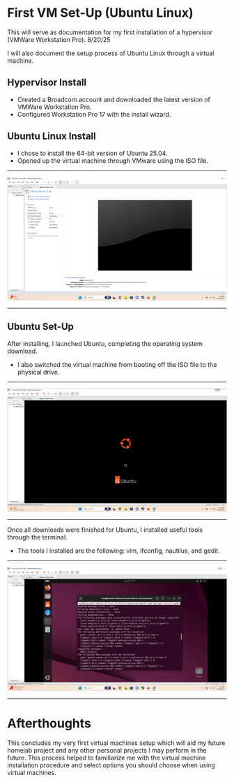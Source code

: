 # First VM Set-Up (Ubuntu Linux)

This will serve as documentation for my first installation of a hypervisor (VMWare Workstation Pro). 8/20/25

I will also document the setup process of Ubuntu Linux through a virtual machine. 

## Hypervisor Install

* Created a Broadcom account and downloaded the latest version of VMWare Workstation Pro.
* Configured Workstation Pro 17 with the install wizard.

## Ubuntu Linux Install

* I chose to install the 64-bit version of Ubuntu 25.04.
* Opened up the virtual machine through VMware using the ISO file.

___________________________________________________________________________
![photo1](https://github.com/MichaelJbyte/First-VM-Installation/blob/9aec5c29cda7eb4940847d6b4e6cfc7cbef5227c/Opened%20Up%20Ubuntu.png)
___________________________________________________________________________

## Ubuntu Set-Up

After installing, I launched Ubuntu, completing the operating system download. 
- I also switched the virtual machine from booting off the ISO file to the physical drive.

___________________________________________________________________________
![photo2](https://github.com/MichaelJbyte/First-VM-Installation/blob/9aec5c29cda7eb4940847d6b4e6cfc7cbef5227c/Setting%20Up%20Ubuntu.png)
___________________________________________________________________________

Once all downloads were finished for Ubuntu, I installed useful tools through the terminal.
- The tools I installed are the following: vim, ifconfig, nautilus, and gedit.

___________________________________________________________________________
![photo3](https://github.com/MichaelJbyte/First-VM-Installation/blob/a47ea5f8aef4cd988876c3bf5e80f122197cdf83/Installing%20Ubuntu%20Tools.png)
___________________________________________________________________________

# Afterthoughts

This concludes my very first virtual machines setup which will aid my future homelab project and any other personal projects I may perform in the future. This process helped to familiarize me with the virtual machine installation procedure and select options you should choose when using virtual machines.
